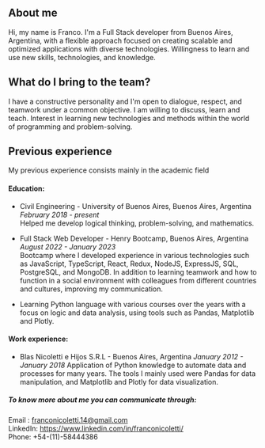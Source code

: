 <!--
**Nico0f/Nico0f** is a ✨ _special_ ✨ repository because its `README.md` (this file) appears on your GitHub profile.

Here are some ideas to get you started:

- 🔭 I’m currently working on ...
- 🌱 I’m currently learning ...
- 👯 I’m looking to collaborate on ...
- 🤔 I’m looking for help with ...
- 💬 Ask me about ...
- 📫 How to reach me: ...
- 😄 Pronouns: ...
- ⚡ Fun fact: ...
-->
## About me
Hi, my name is Franco. I'm a Full Stack developer from Buenos Aires, Argentina, with a flexible approach focused on creating scalable and optimized applications with diverse technologies. Willingness to learn and use new skills, technologies, and knowledge.

## What do I bring to the team?
I have a constructive personality and I'm open to dialogue, respect, and teamwork under a common objective. I am willing to discuss, learn and teach. Interest in learning new technologies and methods within the world of programming and problem-solving.

## Previous experience
 My previous experience consists mainly in the academic field
#### Education:
* Civil Engineering - University of Buenos Aires, Buenos Aires, Argentina <br />
*February 2018 - present* <br />
Helped me develop logical thinking, problem-solving, and mathematics.

* Full Stack Web Developer - Henry Bootcamp, Buenos Aires, Argentina <br />
*August 2022 - January 2023* <br />
Bootcamp where I developed experience in various technologies such as JavaScript, TypeScript, React, Redux, NodeJS, ExpressJS, SQL, PostgreSQL, and MongoDB. In addition to learning teamwork and how to function in a social environment with colleagues from different countries and cultures, improving my communication.

* Learning Python language with various courses over the years with a focus on logic and data analysis, using tools such as Pandas, Matplotlib and Plotly.

#### Work experience:
* Blas Nicoletti e Hijos S.R.L - Buenos Aires, Argentina
*January 2012 - January 2018*
Application of Python knowledge to automate data and processes for many years. The tools I mainly used were Pandas for data manipulation, and Matplotlib and Plotly for data visualization.


##### To know more about me you can communicate through:
Email : franconicoletti.14@gmail.com <br />
LinkedIn: https://www.linkedin.com/in/franconicoletti/ <br />
Phone: +54-(11)-58444386 <br />
